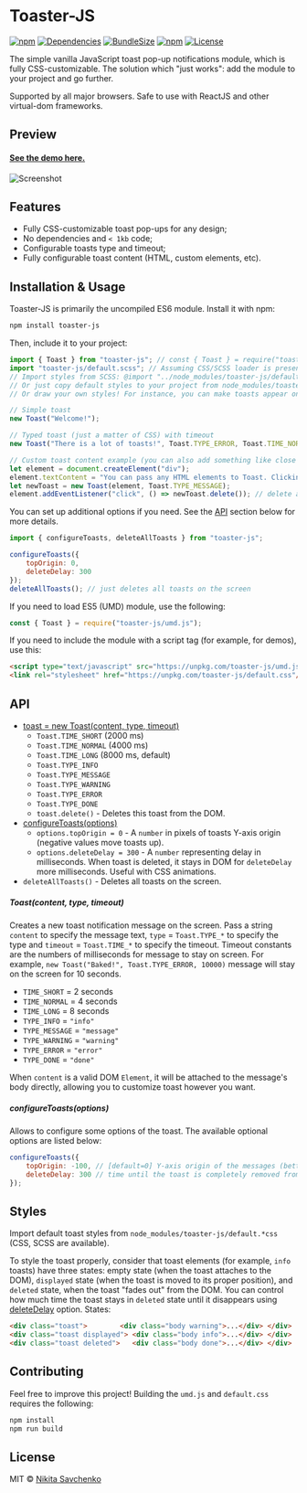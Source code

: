 # Toaster-JS

[![npm](https://img.shields.io/npm/v/toaster-js.svg)](https://www.npmjs.com/package/toaster-js)
[![Dependencies](https://img.shields.io/badge/dependencies-none-brightgreen.svg)](http://npm.anvaka.com/#/view/2d/toaster-js)
[![BundleSize](https://img.shields.io/bundlephobia/minzip/toaster-js)](https://zitros.github.io/npm-explorer/?p=toaster-js)
[![npm](https://img.shields.io/npm/dm/toaster-js.svg)](https://www.npmjs.com/package/toaster-js)
[![License](https://img.shields.io/github/license/zitros/toaster-js.svg)](LICENSE)

The simple vanilla JavaScript toast pop-up notifications module, which is fully CSS-customizable.
The solution which "just works": add the module to your project and go further.

Supported by all major browsers. Safe to use with ReactJS and other virtual-dom frameworks.

Preview
-------

#### [See the demo here.](https://zitros.github.io/toaster-js)

![Screenshot](https://user-images.githubusercontent.com/4989256/29067281-bda23354-7c3a-11e7-83e6-0134711d4b04.png)

Features
--------

+ Fully CSS-customizable toast pop-ups for any design;
+ No dependencies and `< 1kb` code;
+ Configurable toasts type and timeout;
+ Fully configurable toast content (HTML, custom elements, etc).

Installation & Usage
--------------------

Toaster-JS is primarily the uncompiled ES6 module. Install it with npm:

```bash
npm install toaster-js
```

Then, include it to your project:

```javascript
import { Toast } from "toaster-js"; // const { Toast } = require("toaster-js/umd.js");
import "toaster-js/default.scss"; // Assuming CSS/SCSS loader is present
// Import styles from SCSS: @import "../node_modules/toaster-js/default.scss";
// Or just copy default styles to your project from node_modules/toaster-js/default.*css. 
// Or draw your own styles! For instance, you can make toasts appear on the left by overwriting .toast { left: 0; right: auto; }

// Simple toast
new Toast("Welcome!");

// Typed toast (just a matter of CSS) with timeout
new Toast("There is a lot of toasts!", Toast.TYPE_ERROR, Toast.TIME_NORMAL);

// Custom toast content example (you can also add something like close buttons, etc)
let element = document.createElement("div");
element.textContent = "You can pass any HTML elements to Toast. Clicking on this one deletes it!";
let newToast = new Toast(element, Toast.TYPE_MESSAGE);
element.addEventListener("click", () => newToast.delete()); // delete a toast on message click!
```

You can set up additional options if you need. See the [API](#api) section below for more details.

```javascript
import { configureToasts, deleteAllToasts } from "toaster-js";

configureToasts({
    topOrigin: 0,
    deleteDelay: 300
});
deleteAllToasts(); // just deletes all toasts on the screen
```

If you need to load ES5 (UMD) module, use the following:

```javascript
const { Toast } = require("toaster-js/umd.js");
```

If you need to include the module with a script tag (for example, for demos), use this:

```html
<script type="text/javascript" src="https://unpkg.com/toaster-js/umd.js"></script>
<link rel="stylesheet" href="https://unpkg.com/toaster-js/default.css"/>
```

API
---

+ [toast = new Toast(content, type, timeout)](#toastmessage-type-timeout)
    + `Toast.TIME_SHORT` (2000 ms)
    + `Toast.TIME_NORMAL` (4000 ms)
    + `Toast.TIME_LONG` (8000 ms, default)
    + `Toast.TYPE_INFO`
    + `Toast.TYPE_MESSAGE`
    + `Toast.TYPE_WARNING`
    + `Toast.TYPE_ERROR`
    + `Toast.TYPE_DONE`
    + `toast.delete()` - Deletes this toast from the DOM.
+ [configureToasts(options)](#configuretoastsoptions)
    + `options.topOrigin = 0` - A `number` in pixels of toasts Y-axis origin (negative values move toasts up).
    + `options.deleteDelay = 300` - A `number` representing delay in milliseconds. When toast is deleted, it stays in DOM for `deleteDelay` more milliseconds. Useful with CSS animations.
+ `deleteAllToasts()` - Deletes all toasts on the screen.

##### Toast(content, type, timeout)

Creates a new toast notification message on the screen. Pass a string `content` to specify the 
message text, `type` = `Toast.TYPE_*` to specify the type and `timeout` = `Toast.TIME_*` to specify
the timeout. Timeout constants are the numbers of milliseconds for message to stay on screen. For 
example, `new Toast("Baked!", Toast.TYPE_ERROR, 10000)` message will stay on the screen for 10 
seconds.

+ `TIME_SHORT` = 2 seconds
+ `TIME_NORMAL` = 4 seconds
+ `TIME_LONG` = 8 seconds
+ `TYPE_INFO` = `"info"`
+ `TYPE_MESSAGE` = `"message"`
+ `TYPE_WARNING` = `"warning"`
+ `TYPE_ERROR` = `"error"`
+ `TYPE_DONE` = `"done"`

When `content` is a valid DOM `Element`, it will be attached to the message's body directly, 
allowing you to customize toast however you want.

##### configureToasts(options)

Allows to configure some options of the toast. The available optional options are listed below:

```js
configureToasts({
    topOrigin: -100, // [default=0] Y-axis origin of the messages (better to use CSS `transform` instead).
    deleteDelay: 300 // time until the toast is completely removed from the DOM after deleting. 
});
```

Styles
------

Import default toast styles from `node_modules/toaster-js/default.*css` (CSS, SCSS are available).

To style the toast properly, consider that toast elements (for example, `info` toasts) have three 
states: empty state (when the toast attaches to the DOM), `displayed` state (when the toast is moved
to its proper position), and `deleted` state, when the toast "fades out" from the DOM. You can 
control how much time the toast stays in `deleted` state until it disappears using 
[deleteDelay](#api) option. States:

```html
<div class="toast">        <div class="body warning">...</div> </div>
<div class="toast displayed"> <div class="body info">...</div> </div>
<div class="toast deleted">   <div class="body done">...</div> </div>
```

Contributing
------------

Feel free to improve this project! Building the `umd.js` and `default.css` requires the following:

```bash
npm install
npm run build
```

License
-------

MIT © [Nikita Savchenko](https://nikita.tk/developer)